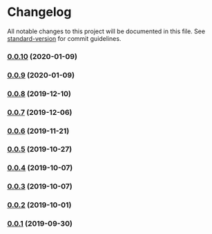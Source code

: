 # Changelog

All notable changes to this project will be documented in this file. See [standard-version](https://github.com/conventional-changelog/standard-version) for commit guidelines.

### [0.0.10](https://github.com/CrowdStrike/faltest/compare/custom-cli@0.0.9...custom-cli@0.0.10) (2020-01-09)

### [0.0.9](https://github.com/CrowdStrike/faltest/compare/custom-cli@0.0.8...custom-cli@0.0.9) (2020-01-09)

### [0.0.8](https://github.com/CrowdStrike/faltest/compare/custom-cli@0.0.7...0.0.8) (2019-12-10)

### [0.0.7](https://github.com/CrowdStrike/faltest/compare/custom-cli@0.0.6...0.0.7) (2019-12-06)

### [0.0.6](https://github.com/CrowdStrike/faltest/compare/custom-cli@0.0.5...0.0.6) (2019-11-21)

### [0.0.5](https://github.com/CrowdStrike/faltest/compare/custom-cli@0.0.4...0.0.5) (2019-10-27)

### [0.0.4](https://github.com/CrowdStrike/faltest/compare/custom-cli@0.0.3...0.0.4) (2019-10-07)

### [0.0.3](https://github.com/CrowdStrike/faltest/compare/custom-cli@0.0.2...0.0.3) (2019-10-07)

### [0.0.2](https://github.com/CrowdStrike/faltest/compare/custom-cli@0.0.1...0.0.2) (2019-10-01)

### [0.0.1](https://github.com/CrowdStrike/faltest/compare/custom-cli@0.0.0...0.0.1) (2019-09-30)
